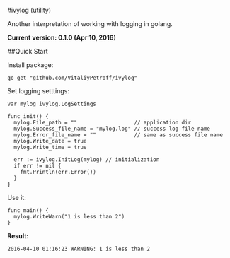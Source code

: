 #ivylog (utility)

Another interpretation of working with logging in golang.

**Current version: 0.1.0 (Apr 10, 2016)**

##Quick Start

Install package:
```
go get "github.com/VitaliyPetroff/ivylog"
```

Set logging setttings:
```
var mylog ivylog.LogSettings

func init() {
  mylog.File_path = ""                  // application dir
  mylog.Success_file_name = "mylog.log" // success log file name
  mylog.Error_file_name = ""            // same as success file name
  mylog.Write_date = true
  mylog.Write_time = true

  err := ivylog.InitLog(mylog) // initialization
  if err != nil {
    fmt.Println(err.Error())
  }
}
```

Use it:
```
func main() {
  mylog.WriteWarn("1 is less than 2")
}
```

**Result:**
```
2016-04-10 01:16:23 WARNING: 1 is less than 2
```